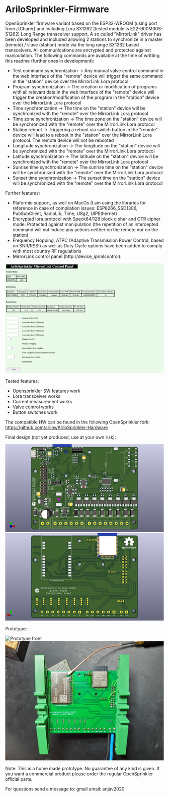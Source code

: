 # AriloSprinkler-Firmware
OpenSprinkler firmware variant based on the ESP32-WROOM (using port from J.Charer) and including Lora SX1262 (tested module is E22-900M30S-S1262) Long Range transceiver support. A so called "MirrorLink" driver has been developed and included allowing 2 stations to synchronize in a master (remote) / slave (station) mode via the long range SX1262 based transceivers. All communications are encrypted and protected against manipulation. The following commands are available at the time of writting this readme (further ones in development):

- Test command synchronization -> Any manual valve control command in the web interface of the "remote" device will trigger the same command in the "station" device over the MirrorLink Lora protocol
- Program synchronization  -> The creation or modification of programs with all relevant data in the web interface of the "remote" device will trigger the creation/modification of the program in the "station" device over the MirrorLink Lora protocol
- Time synchronization -> The time on the "station" device will be synchronized with the "remote" over the MirrorLink Lora protocol
- Time zone synchronization -> The time zone on the "station" device will be synchronized with the "remote" over the MirrorLink Lora protocol
- Station reboot -> Triggering a reboot via switch button in the "remote" device will lead to a reboot in the "station" over the MirrorLink Lora protocol. The remote device will not be rebooted
- Longitude synchronization -> The longitude on the "station" device will be synchronized with the "remote" over the MirrorLink Lora protocol
- Latitude synchronization -> The latitude on the "station" device will be synchronized with the "remote" over the MirrorLink Lora protocol
- Sunrise time synchronization -> The sunrise time on the "station" device will be synchronized with the "remote" over the MirrorLink Lora protocol
- Sunset time synchronization -> The sunset time on the "station" device will be synchronized with the "remote" over the MirrorLink Lora protocol

Further features:
- Plaformio support, as well on MacOs (I am using the libraries for reference in case of compilation issues: ESP8266_SSD1306, PubSubClient, RadioLib, Time, U8g2, UIPEthernet)
- Encrypted lora protocol with Speck64/128 block cipher and CTR cipher mode. Protected against manipulation (the repetition of an intercepted command will not induce any actions neither on the remote nor on the station)
- Frequency Hopping, ATPC (Adaptive Transmission Power Control, based on SNR/RSSI) as well as Duty Cycle options have been added to comply with most country RF regulations 
- MirrorLink control panel (http://device_ip/mlcontrol):

![MirrorLink Control Panel](https://github.com/arijav/AriloSprinkler-Firmware/blob/master/pictures/AriloSprinkler_MirrorLink_Control.jpg)

Tested features:
- Opensprinkler SW features work
- Lora transceiver works
- Current measurement works
- Valve control works
- Button switches work

The compatible HW can be found in the following OpenSprinkler fork:
https://github.com/arijav/AriloSprinkler-Hardware

Final design (not yet produced, use at your own risk):

![Final design front](https://github.com/arijav/AriloSprinkler-Hardware/blob/master/AriloSprinkler/Pictures/AriloSprinklerAC_front.jpg)
![Final design back](https://github.com/arijav/AriloSprinkler-Hardware/blob/master/AriloSprinkler/Pictures/AriloSprinklerAC_back.jpg)

Prototype:

![Prototype front](https://github.com/arijav/AriloSprinkler-Hardware/blob/master/AriloSprinkler/Pictures/AriloSprinklerAC_prototype_front.jpg)
![Prototype back](https://github.com/arijav/AriloSprinkler-Hardware/blob/master/AriloSprinkler/Pictures/AriloSprinklerAC_prototype_back.jpg)

Note: This is a home made prototype. No guarantee of any kind is given. If you want a commercial product please order the regular OpenSprinkler official parts.

For questions send a message to:
gmail email: arijav2020
